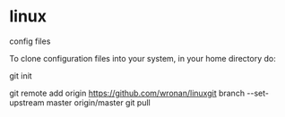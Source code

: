linux
======
config files

To clone configuration files into your system, in your home directory do:

git init

git remote add origin https://github.com/wronan/linuxgit branch --set-upstream master origin/master
git pull
